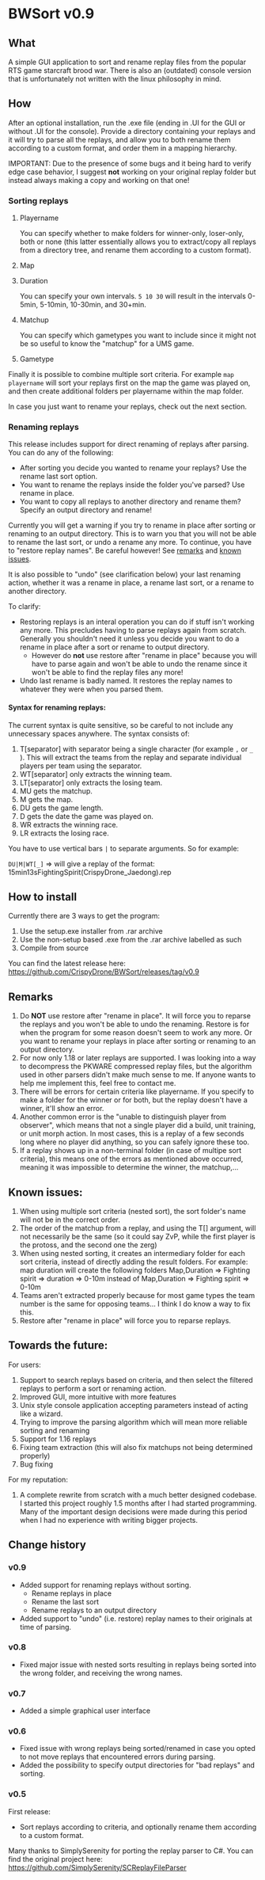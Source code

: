# BWSort v0.9

## What
A simple GUI application to sort and rename replay files from the popular RTS game starcraft brood war. There is also an (outdated) console version that is unfortunately not written with the linux philosophy in mind.

## How
After an optional installation, run the .exe file (ending in .UI for the GUI or without .UI for the console). Provide a directory containing your replays and it will try to parse all the replays, and allow you to both rename them according to a custom format, and order them in a mapping hierarchy.

IMPORTANT: Due to the presence of some bugs and it being hard to verify edge case behavior, I suggest __not__ working on your original replay folder but instead always making a copy and working on that one!

### Sorting replays

1. Playername

   You can specify whether to make folders for winner-only, loser-only, both or none (this latter essentially allows you to extract/copy all replays from a directory tree, and rename them according to a custom format).

2. Map
3. Duration

   You can specify your own intervals. `5 10 30` will result in the intervals 0-5min, 5-10min, 10-30min, and 30+min.

4. Matchup

   You can specify which gametypes you want to include since it might not be so useful to know the "matchup" for a UMS game.

5. Gametype


Finally it is possible to combine multiple sort criteria. For example `map playername` will sort your replays first on the map the game was played on, and then create additional folders per playername within the map folder.

In case you just want to rename your replays, check out the next section.

### Renaming replays
This release includes support for direct renaming of replays after parsing. You can do any of the following: 
+ After sorting you decide you wanted to rename your replays? Use the rename last sort option.
+ You want to rename the replays inside the folder you've parsed? Use rename in place.
+ You want to copy all replays to another directory and rename them? Specify an output directory and rename!

Currently you will get a warning if you try to rename in place after sorting or renaming to an output directory. This is to warn you that you will not be able to rename the last sort, or undo a rename any more. To continue, you have to "restore replay names". Be careful however! See [remarks](#remarks) and [known issues](#known-issues).

It is also possible to "undo" (see clarification below) your last renaming action, whether it was a rename in place, a rename last sort, or a rename to another directory.

To clarify:
+ Restoring replays is an interal operation you can do if stuff isn't working any more. This precludes having to parse replays again from scratch. Generally you shouldn't need it unless you decide you want to do a rename in place after a sort or rename to output directory.
  + However do __not__ use restore after "rename in place" because you will have to parse again and won't be able to undo the rename since it won't be able to find the replay files any more!
+ Undo last rename is badly named. It restores the replay names to whatever they were when you parsed them.

#### Syntax for renaming replays:
The current syntax is quite sensitive, so be careful to not include any unnecessary spaces anywhere. The syntax consists of:
1. T[separator] with separator being a single character (for example `,` or `_` ). This will extract the teams from the replay and separate individual players per team using the separator.
2. WT[separator] only extracts the winning team.
3. LT[separator] only extracts the losing team.
4. MU gets the matchup.
5. M gets the map.
6. DU gets the game length.
7. D gets the date the game was played on.
8. WR extracts the winning race.
9. LR extracts the losing race.

You have to use vertical bars `|` to separate arguments. So for example:

`DU|M|WT[_]` => will give a replay of the format: 15min13sFightingSpirit(CrispyDrone_Jaedong).rep

## How to install
Currently there are 3 ways to get the program:
1. Use the setup.exe installer from .rar archive
2. Use the non-setup based .exe from the .rar archive labelled as such
3. Compile from source

You can find the latest release here: https://github.com/CrispyDrone/BWSort/releases/tag/v0.9

## Remarks
1. Do __NOT__ use restore after "rename in place". It will force you to reparse the replays and you won't be able to undo the renaming. Restore is for when the program for some reason doesn't seem to work any more. Or you want to rename your replays in place after sorting or renaming to an output directory.
2. For now only 1.18 or later replays are supported. I was looking into a way to decompress the PKWARE compressed replay files, but the algorithm used in other parsers didn't make much sense to me. If anyone wants to help me implement this, feel free to contact me.
3. There will be errors for certain criteria like playername. If you specify to make a folder for the winner or for both, but the replay doesn't have a winner, it'll show an error.
4. Another common error is the "unable to distinguish player from observer", which means that not a single player did a build, unit training, or unit morph action. In most cases, this is a replay of a few seconds long where no player did anything, so you can safely ignore these too.
5. If a replay shows up in a non-terminal folder (in case of multipe sort criteria), this means one of the errors as mentioned above occurred, meaning it was impossible to determine the winner, the matchup,...


## Known issues:
1. When using multiple sort criteria (nested sort), the sort folder's name will not be in the correct order.
2. The order of the matchup from a replay, and using the T[] argument, will not necessarily be the same (so it could say ZvP, while the first player is the protoss, and the second one the zerg)
3. When using nested sorting, it creates an intermediary folder for each sort criteria, instead of directly adding the result folders. For example: map duration will create the following folders Map,Duration => Fighting spirit => duration => 0-10m instead of Map,Duration => Fighting spirit => 0-10m
4. Teams aren't extracted properly because for most game types the team number is the same for opposing teams... I think I do know a way to fix this.
5. Restore after "rename in place" will force you to reparse replays.

## Towards the future:
For users:
1. Support to search replays based on criteria, and then select the filtered replays to perform a sort or renaming action.
2. Improved GUI, more intuitive with more features
3. Unix style console application accepting parameters instead of acting like a wizard.
4. Trying to improve the parsing algorithm which will mean more reliable sorting and renaming
5. Support for 1.16 replays
6. Fixing team extraction (this will also fix matchups not being determined properly)
7. Bug fixing

For my reputation:
1. A complete rewrite from scratch with a much better designed codebase. I started this project roughly 1.5 months after I had started programming. Many of the important design decisions were made during this period when I had no experience with writing bigger projects.

## Change history
### v0.9
+ Added support for renaming replays without sorting.
  + Rename replays in place
  + Rename the last sort
  + Rename replays to an output directory
+ Added support to "undo" (i.e. restore) replay names to their originals at time of parsing.

### v0.8
+ Fixed major issue with nested sorts resulting in replays being sorted into the wrong folder, and receiving the wrong names.

### v0.7
+ Added a simple graphical user interface 

### v0.6 
+ Fixed issue with wrong replays being sorted/renamed in case you opted to not move replays that encountered errors during parsing.
+ Added the possibility to specify output directories for "bad replays" and sorting.

### v0.5
First release:
+ Sort replays according to criteria, and optionally rename them according to a custom format.



Many thanks to SimplySerenity for porting the replay parser to C#. You can find the original project here: https://github.com/SimplySerenity/SCReplayFileParser
